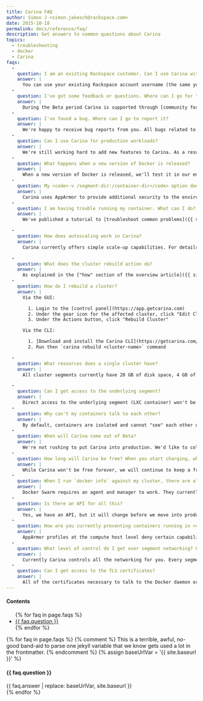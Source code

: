 ```yaml
---
title: Carina FAQ
author: Simon J <simon.jakesch@rackspace.com>
date: 2015-10-18
permalink: docs/reference/faq/
description: Get answers to common questions about Carina
topics:
  - troubleshooting
  - docker
  - Carina
faqs:
  -
    question: I am an existing Rackspace customer. Can I use Carina with my existing account? Why won't my Rackspace account work?
    answer: |
      You can use your existing Rackspace account username (the same you use for the Cloud Control Panel) to sign into Carina. The Beta will also be free to you, just like everyone else. Please note, however, that **we don't support two-factor authentication at the moment**. To work around this, you can [create a sub-user](https://community.rackspace.com/products/f/54/t/4551).
  -
    question: I've got some feedback or questions. Where can I go for this?
    answer: |
      During the Beta period Carina is supported through [community forums](https://community.getcarina.com/) and [IRC at #carina on Freenode](http://webchat.freenode.net/?channels=carina).
  -
    question: I've found a bug. Where can I go to report it?
    answer: |
      We're happy to receive bug reports from you. All bugs related to Carina in general (CLI, UI, docs, back end) should be issued to [github.com/getcarina/feedback](https://github.com/getcarina/feedback/issues). If the bug is security related, refer to our [Security Vulnerability Reporting guidelines](http://www.rackspace.com/information/legal/rsdp/).
  -
    question: Can I use Carina for production workloads?
    answer: |
      We're still working hard to add new features to Carina. As a result, there may be some changes we have to make to the environment. Most changes won't impact your running clusters containers. When we move into production there will likely be major interruptions, but we will give you plenty of warning and guidance. Please treat Carina as an experimental Beta; we'll be doing our best to ensure uptime, but ultimately won't be able to guarantee it. One thing you can do to ensure that your application stays up is to start your containers with the `--restart always` option, which ensures they restart after segment or host restart.
  -
    question: What happens when a new version of Docker is released?
    answer: |
      When a new version of Docker is released, we'll test it in our environment. After testing, we'll make it available in Carina, at which point any new cluster build will use the newer version. **Running clusters won't be upgraded by default**, so you will have to redeploy your application into a new cluster to take advantage of the newer version.
  -
    question: My <code>-v /segment-dir:/container-dir</code> option doesn't seem to work. Why?
    answer: |
      Carina uses AppArmor to provide additional security to the environment. This means you'll only be allowed to bind-mount from the `/var/lib/docker` segment directory. As a result any `-v` directive should looks like this: `-v /var/lib/docker:/container-dir`.
  -
    question: I am having trouble running my container. What can I do?
    answer: |
      We've published a tutorial to [troubleshoot common problems]({{ site.baseurl }}/docs/troubleshooting/common-problems/). If you continue to have problems, use our [forums and ask our community](https://community.getcarina.com).

  -
    question: How does autoscaling work in Carina?
    answer: |
      Carina currently offers simple scale-up capabilities. For details, see the [Autoscaling resources in Carina ]({{ site.baseurl }}/docs/reference/autoscaling-carina/) tutorial.

  -
    question: What does the cluster rebuild action do?
    answer: |
      As explained in the ["how" section of the overview article]({{ site.baseurl }}/docs/overview-of-carina/#how-does-carina-work), Carina currently relies on Swarm to manage the placement of containers. Swarm relies on management containers. If you accidentally delete these containers, your Swarm cluster won't work properly anymore. If this happens, you can use the rebuild action to re-initialize the Swarm cluster. Rebuilding will interrupt or kill your interactive container session; however, daemonized containers will continue running and remain untouched.
  -
    question: How do I rebuild a cluster?
    answer: |
      Via the GUI:

        1. Login to the [control panel](https://app.getcarina.com)
        2. Under the gear icon for the affected cluster, click "Edit Cluster"
        3. Under the Actions button, click "Rebuild Cluster"  

      Via the CLI:

        1. [Download and install the Carina CLI](https://getcarina.com/docs/getting-started/getting-started-carina-cli/#download-and-install-the-carina-cli)
        2. Run then `carina rebuild <cluster-name>` command

  -
    question: What resources does a single cluster have?
    answer: |
      All cluster segments currently have 20 GB of disk space, 4 GB of memory, and roughly the equivalent of 2 vCPUs. As a result, a single **Docker container can never grow larger than 4 GB of memory**. Clusters currently have a maximum of three segments for a total of 60 GB of disk, 16 GB of memory, and 6 vCPUs. By default, you can create a maximum of three clusters. If you have a use case that requires more resources, [please contact us](https://community.getcarina.com/t/capacity-requests/22/1). After the Beta these parameters will be configurable, but we're currently limiting them to accommodate everyone.

  -
    question: Can I get access to the underlying segment?
    answer: |
      Direct access to the underlying segment (LXC container) won't be given to users. Carina is a managed container service; we run the infrastructure so you can focus on running your application.
  -
    question: Why can't my containers talk to each other?
    answer: |
      By default, containers are isolated and cannot "see" each other unless explicitly configured. See the [overlay networks tutorial]({{ site.baseurl }}/docs/tutorials/overlay-networks/) to learn how to connect your containers.
  -
    question: When will Carina come out of Beta?
    answer: |
      We're not rushing to put Carina into production. We'd like to collect feedback and add more features as well as orchestration engines. When we have more detail on production readiness dates, we'll let you know.
  -
    question: How long will Carina be free? When you start charging, what will it cost?
    answer: |
      While Carina won't be free forever, we will continue to keep a free tier, even after we start charging. As soon as we have pricing details, we will make them public, so you can educate yourself long before we start charging. You'll be positively surprised.
  -
    question: When I run `docker info` against my cluster, there are already containers running there. Why?
    answer: |
      Docker Swarm requires an agent and manager to work. They currently run on cluster segments in the form of containers. Although only one manager is required per cluster, we've configured it to run on all segments in the cluster to add some redundancy and make communicating with the cluster easier. For more details, see the ["how" section of the overview article]({{ site.baseurl }}/docs/overview-of-carina/#how-does-carina-work).
  -
    question: Is there an API for all this?
    answer: |
      Yes, we have an API, but it will change before we move into production. If you want to use it, start by using the CLI tool's code base. See [Getting Started with the Carina CLI]({{ site.baseurl }}/docs/getting-started/getting-started-carina-cli/#download-and-install-carina-cli).
  -
    question: How are you currently preventing containers running in <code>--privileged</code> mode?
    answer: |
      AppArmor profiles at the compute host level deny certain capabilities and permissions that Docker needs for <code>--privileged</code>. When Docker tries to spawn a privileged container, AppArmor denies it. For more details, see [Understanding how Carina uses Docker Swarm]({{ site.baseurl }}/docs/concepts/docker-swarm-carina/#apparmor-profiles).
  -
    question: What level of control do I get over segment networking? How do I allocate IP addresses?
    answer: |
      Currently Carina controls all the networking for you. Every segment is allocated a public IPv4 address, which makes connectivity easy, but should be considered when you are deploying Docker containers that expose services publicly.
  -
    question: Can I get access to the TLS certificates?
    answer: |
      All of the certificates necessary to talk to the Docker daemon or Swarm manager are on each segment. You can access them by using `--volumes-from swarm-data:ro`. You'll find them in `/etc/docker`. You can also access the local UNIX socket with `--volume /var/run/docker.sock:/var/run/docker.sock`.
---
```


<div class="table-of-contents">
  <h4>Contents</h4>
  <ul>
  {% for faq in page.faqs %}
    <li><a href="#{{ faq.question | slugify }}">{{ faq.question }}</a></li>
  {% endfor %}
  </ul>
</div>

{% for faq in page.faqs %}
  {% comment %}
    This is a terrible, awful, no-good band-aid to parse one jekyll variable that we know gets used a lot in the frontmatter.
  {% endcomment %}
  {% assign baseUrlVar = '{{ site.baseurl }}' %}
  <h4 id="{{ faq.question | slugify }}">{{ faq.question }}</h4>
  <div class="answer">
    {{ faq.answer | replace: baseUrlVar, site.baseurl }}
  </div>
{% endfor %}
